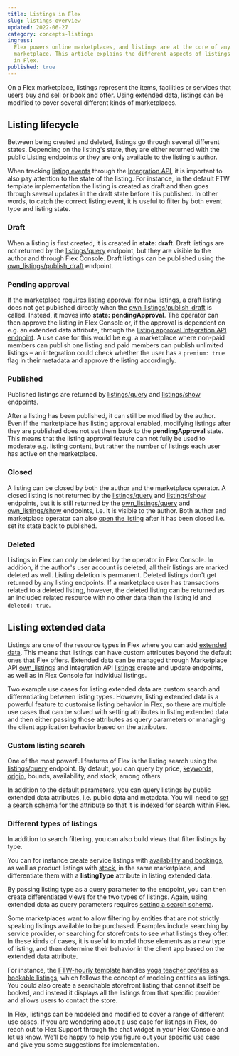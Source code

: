 ```yaml
---
title: Listings in Flex
slug: listings-overview
updated: 2022-06-27
category: concepts-listings
ingress:
  Flex powers online marketplaces, and listings are at the core of any
  marketplace. This article explains the different aspects of listings
  in Flex.
published: true
---
```


On a Flex marketplace, listings represent the items, facilities or
services that users buy and sell or book and offer. Using extended data,
listings can be modified to cover several different kinds of
marketplaces.

## Listing lifecycle

Between being created and deleted, listings go through several different
states. Depending on the listing's state, they are either returned with
the public Listing endpoints or they are only available to the listing's
author.

When tracking
[listing events](https://www.sharetribe.com/docs/references/events/#supported-event-types)
through the
[Integration API](https://www.sharetribe.com/api-reference/integration.html),
it is important to also pay attention to the state of the listing. For
instance, in the default FTW template implementation the listing is
created as draft and then goes through several updates in the draft
state before it is published. In other words, to catch the correct
listing event, it is useful to filter by both event type and listing
state.

### Draft

When a listing is first created, it is created in **state: draft**.
Draft listings are not returned by the
[listings/query](https://www.sharetribe.com/api-reference/marketplace.html#query-listings)
endpoint, but they are visible to the author and through Flex Console.
Draft listings can be published using the
[own_listings/publish_draft](https://www.sharetribe.com/api-reference/marketplace.html#publish-draft-listing)
endpoint.

### Pending approval

If the marketplace
[requires listing approval for new listings](/concepts/requiring-approval/),
a draft listing does not get published directly when the
[own_listings/publish_draft](https://www.sharetribe.com/api-reference/marketplace.html#publish-draft-listing)
is called. Instead, it moves into **state: pendingApproval**. The
operator can then approve the listing in Flex Console or, if the
approval is dependent on e.g. an extended data attribute, through the
[listing approval Integration API endpoint](https://www.sharetribe.com/api-reference/integration.html#approve-listing).
A use case for this would be e.g. a marketplace where non-paid members
can publish one listing and paid members can publish unlimited listings
– an integration could check whether the user has a `premium: true` flag
in their metadata and approve the listing accordingly.

### Published

Published listings are returned by
[listings/query](https://www.sharetribe.com/api-reference/marketplace.html#query-listings)
and
[listings/show](https://www.sharetribe.com/api-reference/marketplace.html#show-listing)
endpoints.

After a listing has been published, it can still be modified by the
author. Even if the marketplace has listing approval enabled, modifying
listings after they are published does not set them back to the
**pendingApproval** state. This means that the listing approval feature
can not fully be used to moderate e.g. listing content, but rather the
number of listings each user has active on the marketplace.

### Closed

A listing can be closed by both the author and the marketplace operator.
A closed listing is not returned by the
[listings/query](https://www.sharetribe.com/api-reference/marketplace.html#query-listings)
and
[listings/show](https://www.sharetribe.com/api-reference/marketplace.html#show-listing)
endpoints, but it is still returned by the
[own_listings/query](https://www.sharetribe.com/api-reference/marketplace.html#query-own-listings)
and
[own_listings/show](https://www.sharetribe.com/api-reference/marketplace.html#show-own-listing)
endpoints, i.e. it is visible to the author. Both author and marketplace
operator can also
[open the listing](https://www.sharetribe.com/api-reference/marketplace.html#open-listing)
after it has been closed i.e. set its state back to published.

### Deleted

Listings in Flex can only be deleted by the operator in Flex Console. In
addition, if the author's user account is deleted, all their listings
are marked deleted as well. Listing deletion is permanent. Deleted
listings don't get returned by any listing endpoints. If a marketplace
user has transactions related to a deleted listing, however, the deleted
listing can be returned as an included related resource with no other
data than the listing id and `deleted: true`.

## Listing extended data

Listings are one of the resource types in Flex where you can add
[extended data](/references/extended-data/). This means that listings
can have custom attributes beyond the default ones that Flex offers.
Extended data can be managed through Marketplace API
[own_listings](https://www.sharetribe.com/api-reference/marketplace.html#own-listings)
and Integration API
[listings](https://www.sharetribe.com/api-reference/integration.html#listings)
create and update endpoints, as well as in Flex Console for individual
listings.

Two example use cases for listing extended data are custom search and
differentiating between listing types. However, listing extended data is
a powerful feature to customise listing behavior in Flex, so there are
multiple use cases that can be solved with setting attributes in listing
extended data and then either passing those attributes as query
parameters or managing the client application behavior based on the
attributes.

### Custom listing search

One of the most powerful features of Flex is the listing search using
the
[listings/query](https://www.sharetribe.com/api-reference/marketplace.html#query-listings)
endpoint. By default, you can query by price,
[keywords, origin,](/concepts/how-the-listing-search-works/) bounds,
availability, and stock, among others.

In addition to the default parameters, you can query listings by public
extended data attributes, i.e. public data and metadata. You will need
to [set a search schema](/how-to/manage-search-schemas-with-flex-cli/)
for the attribute so that it is indexed for search within Flex.

### Different types of listings

In addition to search filtering, you can also build views that filter
listings by type.

You can for instance create service listings with
[availability and bookings](/references/availability/), as well as
product listings with [stock](/references/stock/), in the same
marketplace, and differentiate them with a **listingType** attribute in
listing extended data.

By passing listing type as a query parameter to the endpoint, you can
then create differentiated views for the two types of listings. Again,
using extended data as query parameters requires
[setting a search schema](/how-to/manage-search-schemas-with-flex-cli/).

Some marketplaces want to allow filtering by entities that are not
strictly speaking listings available to be purchased. Examples include
searching by service provider, or searching for storefronts to see what
listings they offer. In these kinds of cases, it is useful to model
those elements as a new type of listing, and then determine their
behavior in the client app based on the extended data attribute.

For instance, the [FTW-hourly template](/ftw/ftw-hourly/) handles
[yoga teacher profiles as bookable listings](/introduction/introducing-yogatime/#profiles-as-bookable-listings),
which follows the concept of modeling entities as listings. You could
also create a searchable storefront listing that cannot itself be
booked, and instead it displays all the listings from that specific
provider and allows users to contact the store.

In Flex, listings can be modeled and modified to cover a range of
different use cases. If you are wondering about a use case for listings
in Flex, do reach out to Flex Support through the chat widget in your
Flex Console and let us know. We'll be happy to help you figure out your
specific use case and give you some suggestions for implementation.
